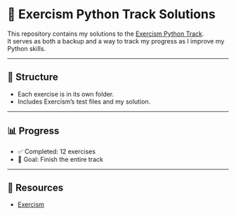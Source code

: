 # 🚀 Exercism Python Track Solutions

This repository contains my solutions to the [Exercism Python Track](https://exercism.org/tracks/python).  
It serves as both a backup and a way to track my progress as I improve my Python skills.  

---

## 📂 Structure
- Each exercise is in its own folder.
- Includes Exercism’s test files and my solution.

---

## 📊 Progress
- ✅ Completed: 12 exercises
- 🎯 Goal: Finish the entire track

---

## 🔗 Resources
- [Exercism](https://exercism.org)
